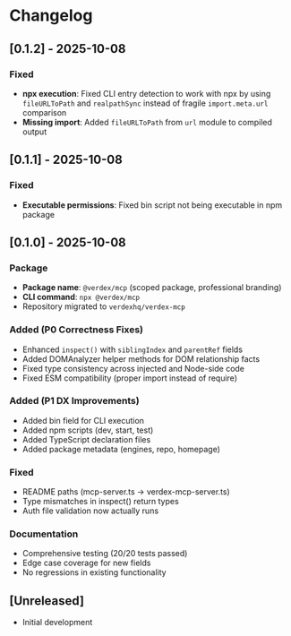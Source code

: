 # Changelog

## [0.1.2] - 2025-10-08

### Fixed
- **npx execution**: Fixed CLI entry detection to work with npx by using `fileURLToPath` and `realpathSync` instead of fragile `import.meta.url` comparison
- **Missing import**: Added `fileURLToPath` from `url` module to compiled output

## [0.1.1] - 2025-10-08

### Fixed
- **Executable permissions**: Fixed bin script not being executable in npm package

## [0.1.0] - 2025-10-08

### Package
- **Package name**: `@verdex/mcp` (scoped package, professional branding)
- **CLI command**: `npx @verdex/mcp`
- Repository migrated to `verdexhq/verdex-mcp`

### Added (P0 Correctness Fixes)
- Enhanced `inspect()` with `siblingIndex` and `parentRef` fields
- Added DOMAnalyzer helper methods for DOM relationship facts
- Fixed type consistency across injected and Node-side code
- Fixed ESM compatibility (proper import instead of require)

### Added (P1 DX Improvements)
- Added bin field for CLI execution
- Added npm scripts (dev, start, test)
- Added TypeScript declaration files
- Added package metadata (engines, repo, homepage)

### Fixed
- README paths (mcp-server.ts → verdex-mcp-server.ts)
- Type mismatches in inspect() return types
- Auth file validation now actually runs

### Documentation
- Comprehensive testing (20/20 tests passed)
- Edge case coverage for new fields
- No regressions in existing functionality

## [Unreleased]
- Initial development